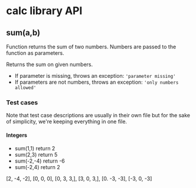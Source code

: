 # calc library API

## sum(a,b)

Function returns the sum of two numbers. Numbers are passed to the function as parameters.

Returns the sum on given numbers.

- If parameter is missing, throws an exception: `'parameter missing'`
- If parameters are not numbers, throws an exception: `'only numbers allowed'`

### Test cases

Note that test case descriptions are usually in their own file but for the sake of simplicity, we're keeping everything in one file.

#### Integers

- sum(1,1) return 2
- sum(2,3) return 5
- sum(-2,-4) return -6
- sum(-2,4) return 2

[2, -4, -2],
[0, 0, 0],
[0, 3, 3,],
[3, 0, 3,],
[0. -3, -3],
[-3, 0, -3]
